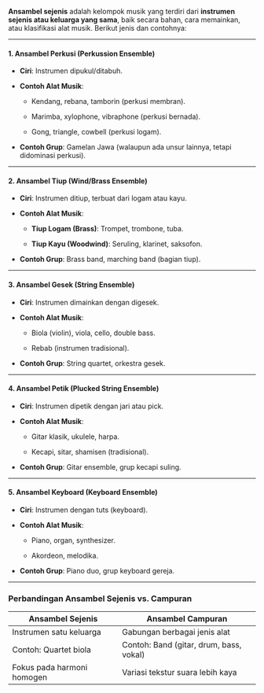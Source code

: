 **Ansambel sejenis** adalah kelompok musik yang terdiri dari **instrumen sejenis atau keluarga yang sama**, baik secara bahan, cara memainkan, atau klasifikasi alat musik. Berikut jenis dan contohnya:

---

#### **1. Ansambel Perkusi (Perkussion Ensemble)**

- **Ciri**: Instrumen dipukul/ditabuh.
    
- **Contoh Alat Musik**:
    
    - Kendang, rebana, tamborin (perkusi membran).
        
    - Marimba, xylophone, vibraphone (perkusi bernada).
        
    - Gong, triangle, cowbell (perkusi logam).
        
- **Contoh Grup**: Gamelan Jawa (walaupun ada unsur lainnya, tetapi didominasi perkusi).
    

---

#### **2. Ansambel Tiup (Wind/Brass Ensemble)**

- **Ciri**: Instrumen ditiup, terbuat dari logam atau kayu.
    
- **Contoh Alat Musik**:
    
    - **Tiup Logam (Brass)**: Trompet, trombone, tuba.
        
    - **Tiup Kayu (Woodwind)**: Seruling, klarinet, saksofon.
        
- **Contoh Grup**: Brass band, marching band (bagian tiup).
    

---

#### **3. Ansambel Gesek (String Ensemble)**

- **Ciri**: Instrumen dimainkan dengan digesek.
    
- **Contoh Alat Musik**:
    
    - Biola (violin), viola, cello, double bass.
        
    - Rebab (instrumen tradisional).
        
- **Contoh Grup**: String quartet, orkestra gesek.
    

---

#### **4. Ansambel Petik (Plucked String Ensemble)**

- **Ciri**: Instrumen dipetik dengan jari atau pick.
    
- **Contoh Alat Musik**:
    
    - Gitar klasik, ukulele, harpa.
        
    - Kecapi, sitar, shamisen (tradisional).
        
- **Contoh Grup**: Gitar ensemble, grup kecapi suling.
    

---

#### **5. Ansambel Keyboard (Keyboard Ensemble)**

- **Ciri**: Instrumen dengan tuts (keyboard).
    
- **Contoh Alat Musik**:
    
    - Piano, organ, synthesizer.
        
    - Akordeon, melodika.
        
- **Contoh Grup**: Piano duo, grup keyboard gereja.

---

### **Perbandingan Ansambel Sejenis vs. Campuran**

| **Ansambel Sejenis**       | **Ansambel Campuran**                   |
| -------------------------- | --------------------------------------- |
| Instrumen satu keluarga    | Gabungan berbagai jenis alat            |
| Contoh: Quartet biola      | Contoh: Band (gitar, drum, bass, vokal) |
| Fokus pada harmoni homogen | Variasi tekstur suara lebih kaya        |